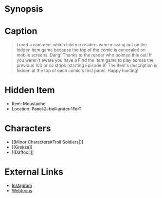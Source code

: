 # Synopsis


# Caption
> I read a comment which told me readers were missing out on the hidden item game because the top of the comic is concealed on mobile screens. Dang! Thanks to the reader who pointed this out! If you weren't aware you have a Find the Item game to play across the previous 100 or so strips (starting Episode 9) The item's description is hidden at the top of each comic's first panel.  Happy hunting!

# Hidden Item
* Item: Moustache
* Location: <strike>Panel 2, troll under "For"</strike>

# Characters
* [[Minor Characters#Troll Soldiers|]]
* [[Grekza]]
* [[Daffodil]]

# External Links
* [Instagram](https://www.instagram.com/p/Cfw18iTMqou/?igshid=YmMyMTA2M2Y=)
* [Webtoons](https://www.webtoons.com/en/challenge/twistwood-tales/112-glazed-hams/viewer?title_no=344740&episode_no=122)